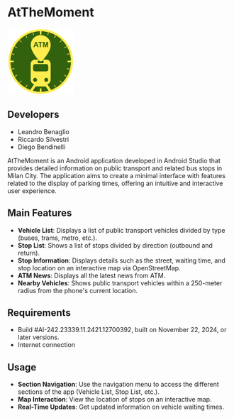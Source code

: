 # AtTheMoment
<img src="app/src/main/res/drawable/iconlogo.png" width="150" />


## Developers
- Leandro Benaglio
- Riccardo Silvestri
- Diego Bendinelli

AtTheMoment is an Android application developed in Android Studio that provides detailed information on public transport and related bus stops in Milan City. The application aims to create a minimal interface with features related to the display of parking times, offering an intuitive and interactive user experience.

## Main Features

- **Vehicle List**: Displays a list of public transport vehicles divided by type (buses, trams, metro, etc.).
- **Stop List**: Shows a list of stops divided by direction (outbound and return).
- **Stop Information**: Displays details such as the street, waiting time, and stop location on an interactive map via OpenStreetMap.
- **ATM News**: Displays all the latest news from ATM.
- **Nearby Vehicles**: Shows public transport vehicles within a 250-meter radius from the phone's current location.

## Requirements

- Build #AI-242.23339.11.2421.12700392, built on November 22, 2024, or later versions.
- Internet connection

## Usage

- **Section Navigation**: Use the navigation menu to access the different sections of the app (Vehicle List, Stop List, etc.).
- **Map Interaction**: View the location of stops on an interactive map.
- **Real-Time Updates**: Get updated information on vehicle waiting times.
